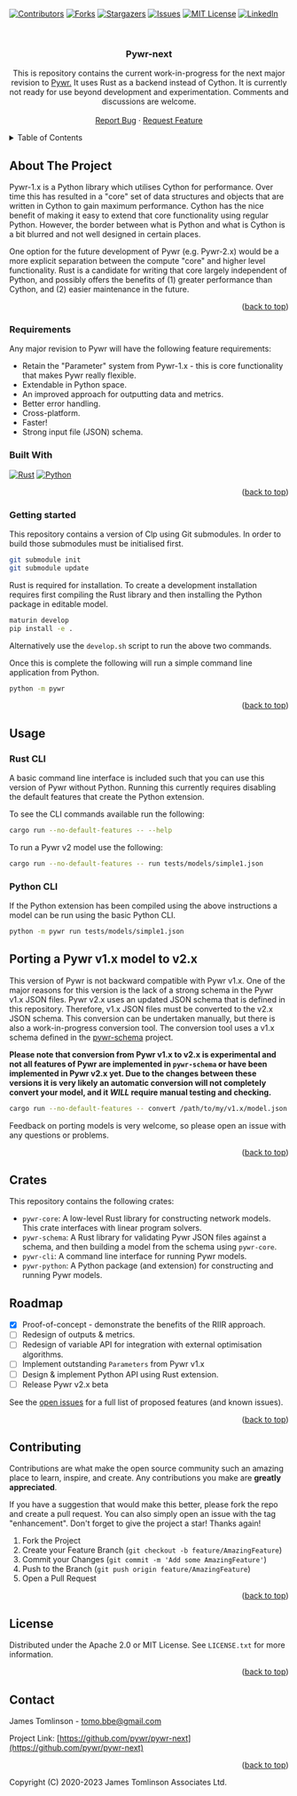 <!-- PROJECT SHIELDS -->
<!--
*** I'm using markdown "reference style" links for readability.
*** Reference links are enclosed in brackets [ ] instead of parentheses ( ).
*** See the bottom of this document for the declaration of the reference variables
*** for contributors-url, forks-url, etc. This is an optional, concise syntax you may use.
*** https://www.markdownguide.org/basic-syntax/#reference-style-links
-->
[![Contributors][contributors-shield]][contributors-url]
[![Forks][forks-shield]][forks-url]
[![Stargazers][stars-shield]][stars-url]
[![Issues][issues-shield]][issues-url]
[![MIT License][license-shield]][license-url]
[![LinkedIn][linkedin-shield]][linkedin-url]


<!-- PROJECT LOGO -->
<br />
<div align="center">

<!--
***  <a href="https://github.com/pywr/pywr-next">
***    <img src="images/logo.png" alt="Logo" width="80" height="80">
***  </a>
-->

<h3 align="center">Pywr-next</h3>

  <p align="center">
    This is repository contains the current work-in-progress for the next major revision to
    <a href="https://github.com/pywr/pywr">Pywr.</a> It uses Rust as a backend instead of Cython. It
    is currently not ready for use beyond development and experimentation. Comments and discussions are welcome.
    <br />
    <br />
    <a href="https://github.com/pywr/pywr-next/issues">Report Bug</a>
    ·
    <a href="https://github.com/pywr/pywr-next/issues">Request Feature</a>
  </p>
</div>



<!-- TABLE OF CONTENTS -->
<details>
  <summary>Table of Contents</summary>
  <ol>
    <li>
      <a href="#about-the-project">About The Project</a>
      <ul>
        <li><a href="#built-with">Built With</a></li>
      </ul>
    </li>
    <li>
      <a href="#getting-started">Getting Started</a>
      <ul>
        <li><a href="#prerequisites">Prerequisites</a></li>
        <li><a href="#installation">Installation</a></li>
      </ul>
    </li>
    <li><a href="#usage">Usage</a></li>
    <li><a href="#roadmap">Roadmap</a></li>
    <li><a href="#contributing">Contributing</a></li>
    <li><a href="#license">License</a></li>
    <li><a href="#contact">Contact</a></li>
    <li><a href="#acknowledgments">Acknowledgments</a></li>
  </ol>
</details>



<!-- ABOUT THE PROJECT -->
## About The Project

Pywr-1.x is a Python library which utilises Cython for performance. Over time this has resulted in a "core"
set of data structures and objects that are written in Cython to gain maximum performance. Cython has the nice
benefit of making it easy to extend that core functionality using regular Python. However, the border between what
is Python and what is Cython is a bit blurred and not well designed in certain places.

One option for the future development of Pywr (e.g. Pywr-2.x) would be a more explicit separation between the compute
"core" and higher level functionality. Rust is a candidate for writing that core largely independent of Python, and
possibly offers the benefits of (1) greater performance than Cython, and (2) easier maintenance in the future.

<p align="right">(<a href="#readme-top">back to top</a>)</p>


### Requirements

Any major revision to Pywr will have the following feature requirements:

 - Retain the "Parameter" system from Pywr-1.x - this is core functionality that makes Pywr really flexible.
 - Extendable in Python space.
 - An improved approach for outputting data and metrics.
 - Better error handling.
 - Cross-platform.
 - Faster!
 - Strong input file (JSON) schema.

### Built With

[![Rust][Rust]][Rust-url]
[![Python][Python]][Python-url]


<p align="right">(<a href="#readme-top">back to top</a>)</p>



<!-- GETTING STARTED -->

### Getting started

This repository contains a version of Clp using Git submodules. In order to build those submodules
must be initialised first.

```bash
git submodule init
git submodule update
```

Rust is required for installation. To create a development installation requires first compiling the
Rust library and then installing the Python package in editable model.

```bash
maturin develop
pip install -e .
```

Alternatively use the `develop.sh` script to run the above two commands.

Once this is complete the following will run a simple command line application from Python.

```bash
python -m pywr
```

<p align="right">(<a href="#readme-top">back to top</a>)</p>



<!-- USAGE EXAMPLES -->
## Usage


### Rust CLI

A basic command line interface is included such that you can use this version of Pywr without Python. Running this
currently requires disabling the default features that create the Python extension.

To see the CLI commands available run the following:

```bash
cargo run --no-default-features -- --help
```

To run a Pywr v2 model use the following:

```bash
cargo run --no-default-features -- run tests/models/simple1.json
```

### Python CLI

If the Python extension has been compiled using the above instructions a model can be run using the basic Python
CLI.

```bash
python -m pywr run tests/models/simple1.json
```

## Porting a Pywr v1.x model to v2.x

This version of Pywr is not backward compatible with Pywr v1.x. One of the major reasons for this version is the
lack of a strong schema in the Pywr v1.x JSON files. Pywr v2.x uses an updated JSON schema that is defined in this
repository. Therefore, v1.x JSON files must be converted to the v2.x JSON schema. This conversion can be undertaken
manually, but there is also a work-in-progress conversion tool. The conversion tool uses a v1.x schema defined in
the [pywr-schema](https://github.com/pywr/pywr-schema) project.

**Please note that conversion  from Pywr v1.x to v2.x is experimental and not all features of Pywr are implemented
in `pywr-schema` or have been implemented in Pywr v2.x yet. Due to the changes between these versions it is very
likely an automatic conversion will not completely convert your model, and it _WILL_ require manual testing and
checking.**

```bash
cargo run --no-default-features -- convert /path/to/my/v1.x/model.json
```

Feedback on porting models is very welcome, so please open an issue with any questions or problems.


<!-- _For more examples, please refer to the [Documentation](https://example.com)_ -->

<p align="right">(<a href="#readme-top">back to top</a>)</p>

<!-- CRATES -->
## Crates
This repository contains the following crates:

- `pywr-core`: A low-level Rust library for constructing network models. This crate interfaces with linear program solvers.
- `pywr-schema`: A Rust library for validating Pywr JSON files against a schema, and then building a model from the schema using `pywr-core`.
- `pywr-cli`: A command line interface for running Pywr models.
- `pywr-python`: A Python package (and extension) for constructing and running Pywr models.


<!-- ROADMAP -->
## Roadmap

- [x] Proof-of-concept - demonstrate the benefits of the RIIR approach.
- [ ] Redesign of outputs & metrics.
- [ ] Redesign of variable API for integration with external optimisation algorithms.
- [ ] Implement outstanding `Parameters` from Pywr v1.x
- [ ] Design & implement Python API using Rust extension.
- [ ] Release Pywr v2.x beta

See the [open issues](https://github.com/pywr/pywr-next/issues) for a full list of proposed features (and known issues).

<p align="right">(<a href="#readme-top">back to top</a>)</p>



<!-- CONTRIBUTING -->
## Contributing

Contributions are what make the open source community such an amazing place to learn, inspire, and create. Any contributions you make are **greatly appreciated**.

If you have a suggestion that would make this better, please fork the repo and create a pull request. You can also simply open an issue with the tag "enhancement".
Don't forget to give the project a star! Thanks again!

1. Fork the Project
2. Create your Feature Branch (`git checkout -b feature/AmazingFeature`)
3. Commit your Changes (`git commit -m 'Add some AmazingFeature'`)
4. Push to the Branch (`git push origin feature/AmazingFeature`)
5. Open a Pull Request

<p align="right">(<a href="#readme-top">back to top</a>)</p>


<!-- LICENSE -->
## License

Distributed under the Apache 2.0 or MIT License. See `LICENSE.txt` for more information.

<p align="right">(<a href="#readme-top">back to top</a>)</p>

<!-- CONTACT -->
## Contact

James Tomlinson - tomo.bbe@gmail.com

Project Link: [https://github.com/pywr/pywr-next](https://github.com/pywr/pywr-next)

<p align="right">(<a href="#readme-top">back to top</a>)</p>



<!-- MARKDOWN LINKS & IMAGES -->
<!-- https://www.markdownguide.org/basic-syntax/#reference-style-links -->
[contributors-shield]: https://img.shields.io/github/contributors/pywr/pywr-next.svg?style=for-the-badge
[contributors-url]: https://github.com/pywr/pywr-next/graphs/contributors
[forks-shield]: https://img.shields.io/github/forks/pywr/pywr-next.svg?style=for-the-badge
[forks-url]: https://github.com/pywr/pywr-next/network/members
[stars-shield]: https://img.shields.io/github/stars/pywr/pywr-next.svg?style=for-the-badge
[stars-url]: https://github.com/pywr/pywr-next/stargazers
[issues-shield]: https://img.shields.io/github/issues/pywr/pywr-next.svg?style=for-the-badge
[issues-url]: https://github.com/pywr/pywr-next/issues
[license-shield]: https://img.shields.io/github/license/pywr/pywr-next.svg?style=for-the-badge
[license-url]: https://github.com/pywr/pywr-next/blob/master/LICENSE.txt
[linkedin-shield]: https://img.shields.io/badge/-LinkedIn-black.svg?style=for-the-badge&logo=linkedin&colorB=555
[linkedin-url]: https://linkedin.com/in/james-tomlinson-a465352b
[Rust]: https://img.shields.io/badge/rust-ef4a23?style=for-the-badge&logo=rust&logoColor=white
[Rust-url]: https://www.rust-lang.org/
[Python]: https://img.shields.io/badge/python-275277?style=for-the-badge&logo=python&logoColor=white
[Python-url]: https://www.python.org/

Copyright (C) 2020-2023 James Tomlinson Associates Ltd.

